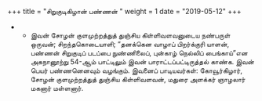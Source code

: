 ﻿+++
title = "சிறுகுடிகிழான் பண்ணன்  "
weight = 1
date = "2019-05-12"
+++


- -  இவன் சோழன் குளமுற்றத்துத் துஞ்சிய கிள்ளிவளவனுடைய நண்பருள் ஒருவன்; சிறந்தகொடையாளி; “தனக்கென வாழாப் பிறர்க்குரி யாளன், பண்ணன் சிறுகுடிப் படப்பை நுண்ணிலைப், புன்காழ் நெல்லிப் பைங்காய்”என அகநானூற்று 54-ஆம் பாட்டிலும் இவன் பாராட்டப்பட்டிருத்தல் காண்க. இவன் பெயர் பண்ணனெனவும் வழங்கும். இவனைப் பாடியவர்கள்: கோவூர்கிழார், சோழன் குளமுற்றத்துத் துஞ்சிய கிள்ளிவளவன், மதுரை அளக்கர் ஞாழலார் மகனார் மள்ளனார். 
